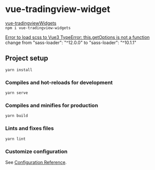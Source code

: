 # vue-tradingview-widget

[vue-tradingviewWidgets](https://github.com/ehsan-shv/vue-tradingviewWidgets?ref=vuejsexamples.com)  
`npm i vue-tradingview-widgets`  

[Error to load scss to Vue3 TypeError: this.getOptions is not a function](https://stackoverflow.com/questions/67623125/error-to-load-scss-to-vue3-typeerror-this-getoptions-is-not-a-function)
change from "sass-loader": "^12.0.0" to "sass-loader": "^10.1.1"

## Project setup
```
yarn install
```

### Compiles and hot-reloads for development
```
yarn serve
```

### Compiles and minifies for production
```
yarn build
```

### Lints and fixes files
```
yarn lint
```

### Customize configuration
See [Configuration Reference](https://cli.vuejs.org/config/).
